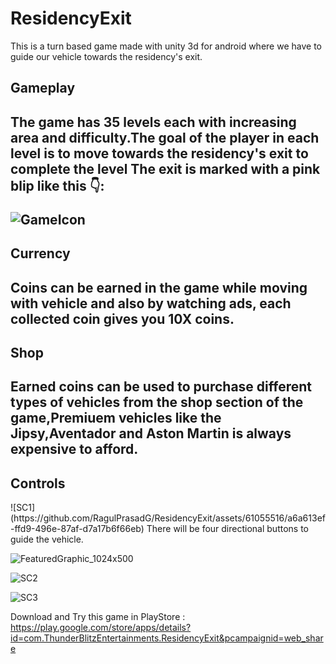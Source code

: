 # ResidencyExit
This is a turn based game made with unity 3d  for android where we have to guide our vehicle towards the residency's exit.

<h2> Gameplay <h2>
The game has 35 levels each with increasing area and difficulty.The goal of the player in each level is to move towards the residency's exit to complete the level
The exit is marked with a pink blip like this 👇:
  
![GameIcon](https://github.com/RagulPrasadG/ResidencyExit/assets/61055516/b64bf4f5-8707-49bc-9985-4c926e6559b5)

<h2> Currency <h2>
Coins can be earned in the game while moving with vehicle and also by watching ads, each collected coin gives you 10X coins.

<h2> Shop <h2>
Earned coins can be used to purchase different types of vehicles from the shop section of the game,Premiuem vehicles like the Jipsy,Aventador and Aston Martin is always expensive to afford.
    
<h2> Controls </h2>
![SC1](https://github.com/RagulPrasadG/ResidencyExit/assets/61055516/a6a613ef-ffd9-496e-87af-d7a17b6f66eb)
There will be four directional buttons to guide the vehicle.

![FeaturedGraphic_1024x500](https://github.com/RagulPrasadG/ResidencyExit/assets/61055516/d914034b-0b0b-45f9-b83b-3754761f297f)


![SC2](https://github.com/RagulPrasadG/ResidencyExit/assets/61055516/c6703a5a-6f4a-401d-92fd-3d2bb413bd35)


![SC3](https://github.com/RagulPrasadG/ResidencyExit/assets/61055516/47fe48fd-fd27-4be1-a605-95a748482fcd)


Download and Try this game in PlayStore : https://play.google.com/store/apps/details?id=com.ThunderBlitzEntertainments.ResidencyExit&pcampaignid=web_share
